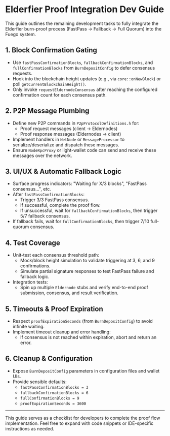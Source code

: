 # Elderfier Proof Integration Dev Guide

This guide outlines the remaining development tasks to fully integrate the Elderfier burn-proof process (FastPass → Fallback → Full Quorum) into the Fuego system.

## 1. Block Confirmation Gating
- Use `fastPassConfirmationBlocks`, `fallbackConfirmationBlocks`, and `fullConfirmationBlocks` from `BurnDepositConfig` to defer consensus requests.
- Hook into the blockchain height updates (e.g., via `core::onNewBlock`) or poll `getCurrentBlockchainHeight()`.
- Only invoke `requestEldernodeConsensus` after reaching the configured confirmation count for each consensus path.

## 2. P2P Message Plumbing
- Define new P2P commands in `P2pProtocolDefinitions.h` for:
  - Proof request messages (client → Eldernodes)
  - Proof response messages (Eldernodes → client)
- Implement handlers in `NetNode` or `MessageProcessor` to serialize/deserialize and dispatch these messages.
- Ensure `NodeRpcProxy` or light-wallet code can send and receive these messages over the network.

## 3. UI/UX & Automatic Fallback Logic
- Surface progress indicators: "Waiting for X/3 blocks", "FastPass consensus...", etc.
- After `fastPassConfirmationBlocks`:
  - Trigger 3/3 FastPass consensus.
  - If successful, complete the proof flow.
  - If unsuccessful, wait for `fallbackConfirmationBlocks`, then trigger 5/7 fallback consensus.
- If fallback fails, wait for `fullConfirmationBlocks`, then trigger 7/10 full-quorum consensus.

## 4. Test Coverage
- Unit-test each consensus threshold path:
  - Mock/block height simulation to validate triggering at 3, 6, and 9 confirmations.
  - Simulate partial signature responses to test FastPass failure and fallback logic.
- Integration tests:
  - Spin up multiple `Eldernode` stubs and verify end-to-end proof submission, consensus, and result verification.

## 5. Timeouts & Proof Expiration
- Respect `proofExpirationSeconds` (from `BurnDepositConfig`) to avoid infinite waiting.
- Implement timeout cleanup and error handling:
  - If consensus is not reached within expiration, abort and return an error.

## 6. Cleanup & Configuration
- Expose `BurnDepositConfig` parameters in configuration files and wallet UIs.
- Provide sensible defaults:
  - `fastPassConfirmationBlocks = 3`
  - `fallbackConfirmationBlocks = 6`
  - `fullConfirmationBlocks = 9`
  - `proofExpirationSeconds = 3600`

---

This guide serves as a checklist for developers to complete the proof flow implementation. Feel free to expand with code snippets or IDE-specific instructions as needed.
